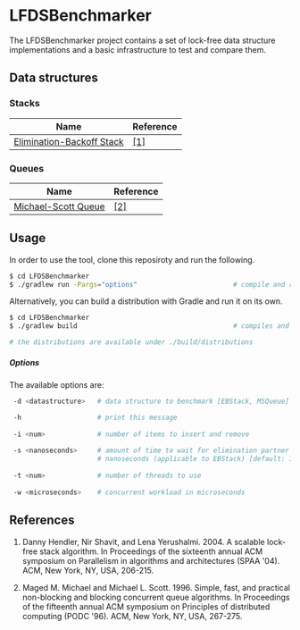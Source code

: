 # LFDSBenchmarker

The LFDSBenchmarker project contains a set of lock-free data structure implementations and
a basic infrastructure to test and compare them.

## Data structures

### Stacks

| Name | Reference |
|------|-----------|
| [Elimination-Backoff Stack](src/main/java/io/github/chatzikalymnios/lfds/EliminationBackoffStack.java) | [[1]](#Hendler2004) |

### Queues

| Name | Reference |
|------|-----------|
| [Michael-Scott Queue](src/main/java/io/github/chatzikalymnios/lfds/MichaelScottQueue.java) | [[2]](#Michael1996) |

## Usage
In order to use the tool, clone this reposiroty and run the following.

```sh
$ cd LFDSBenchmarker
$ ./gradlew run -Pargs="options"                        # compile and run with provided options
```

Alternatively, you can build a distribution with Gradle and run it on its own.

```sh
$ cd LFDSBenchmarker
$ ./gradlew build                                       # compiles and builds the distributions

# the distributions are available under ./build/distributions
```

##### Options
The available options are:

```sh
 -d <datastructure>   # data structure to benchmark [EBStack, MSQueue]

 -h                   # print this message
 
 -i <num>             # number of items to insert and remove
 
 -s <nanoseconds>     # amount of time to wait for elimination partner in
                      # nanoseconds (applicable to EBStack) [default: 100000]
 
 -t <num>             # number of threads to use
 
 -w <microseconds>    # concurrent workload in microseconds
```

## References

1. <a href="Hendler2004"></a>Danny Hendler, Nir Shavit, and Lena Yerushalmi. 2004. A scalable lock-free stack algorithm. In
Proceedings of the sixteenth annual ACM symposium on Parallelism in algorithms and architectures (SPAA '04). ACM, New York,
NY, USA, 206-215.

2. <a href="Michael1996"></a>Maged M. Michael and Michael L. Scott. 1996. Simple, fast, and practical non-blocking and
blocking concurrent queue algorithms. In Proceedings of the fifteenth annual ACM symposium on Principles of distributed
computing (PODC '96). ACM, New York, NY, USA, 267-275.
